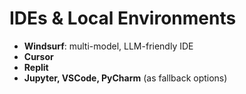 # IDEs & Local Environments

- **Windsurf**: multi-model, LLM-friendly IDE  
- **Cursor**  
- **Replit**  
- **Jupyter, VSCode, PyCharm** (as fallback options)
